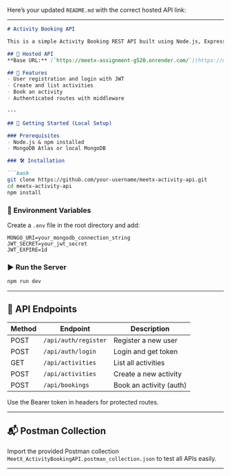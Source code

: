 Here’s your updated `README.md` with the correct hosted API link:

---

````markdown
# Activity Booking API

This is a simple Activity Booking REST API built using Node.js, Express, MongoDB, and JWT Authentication.

## 🔗 Hosted API
**Base URL:** [`https://meetx-assignment-g520.onrender.com/`](https://meetx-assignment-g520.onrender.com/)

## 🔧 Features
- User registration and login with JWT
- Create and list activities
- Book an activity
- Authenticated routes with middleware

---

## 🚀 Getting Started (Local Setup)

### Prerequisites
- Node.js & npm installed
- MongoDB Atlas or local MongoDB

### 🛠️ Installation

```bash
git clone https://github.com/your-username/meetx-activity-api.git
cd meetx-activity-api
npm install
````

### 📂 Environment Variables

Create a `.env` file in the root directory and add:

```
MONGO_URI=your_mongodb_connection_string
JWT_SECRET=your_jwt_secret
JWT_EXPIRE=1d
```

### ▶️ Run the Server

```bash
npm run dev
```

---

## 📮 API Endpoints

| Method | Endpoint             | Description             |
| ------ | -------------------- | ----------------------- |
| POST   | `/api/auth/register` | Register a new user     |
| POST   | `/api/auth/login`    | Login and get token     |
| GET    | `/api/activities`    | List all activities     |
| POST   | `/api/activities`    | Create a new activity   |
| POST   | `/api/bookings`      | Book an activity (auth) |

Use the Bearer token in headers for protected routes.

---

## 📬 Postman Collection

Import the provided Postman collection `MeetX_ActivityBookingAPI.postman_collection.json` to test all APIs easily.

---

